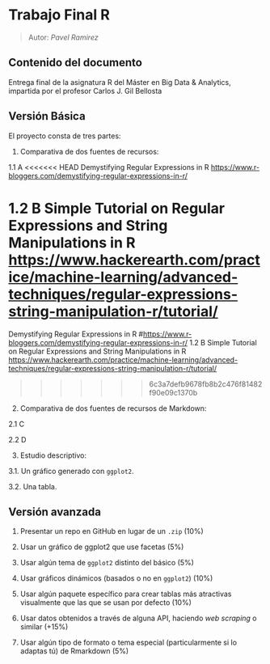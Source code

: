 # Trabajo Final R

>Autor: _Pavel Ramirez_

<script>
   $(document).ready(function() {
     $head = $('#header');
     $head.prepend('<img src=\"Recursos/logoEAE.png\" style=\"float: right;width: 300px;\"/>')
   });
</script>


## Contenido del documento

Entrega final de la asignatura R del Máster en Big Data & Analytics, impartida por el profesor Carlos J. Gil Bellosta

## Versión Básica

El proyecto consta de tres partes:

1. Comparativa de dos fuentes de recursos:

  1.1 A
<<<<<<< HEAD
   Demystifying Regular Expressions in R
  <https://www.r-bloggers.com/demystifying-regular-expressions-in-r/>
  
  1.2 B
  Simple Tutorial on Regular Expressions and String Manipulations in R
  <https://www.hackerearth.com/practice/machine-learning/advanced-techniques/regular-expressions-string-manipulation-r/tutorial/>
=======
  Demystifying Regular Expressions in R
  #https://www.r-bloggers.com/demystifying-regular-expressions-in-r/
  1.2 B
  Simple Tutorial on Regular Expressions and String Manipulations in R
  https://www.hackerearth.com/practice/machine-learning/advanced-techniques/regular-expressions-string-manipulation-r/tutorial/

>>>>>>> 6c3a7defb9678fb8b2c476f81482f90e09c1370b
2. Comparativa de dos fuentes de recursos de Markdown:

  2.1 C
  
  2.2 D

3. Estudio descriptivo:

  3.1. Un gráfico generado con `ggplot2`.

  3.2. Una tabla.

## Versión avanzada

1. Presentar un repo en GitHub en lugar de un `.zip` (10%)

2. Usar un gráfico de ggplot2 que use facetas (5%)

3. Usar algún tema de `ggplot2` distinto del básico (5%)

4. Usar gráficos dinámicos (basados o no en `ggplot2`) (10%)

5. Usar algún paquete específico para crear tablas más atractivas visualmente que las que se usan por defecto (10%)

6. Usar datos obtenidos a través de alguna API, haciendo _web scraping_ o similar (+15%)

7. Usar algún tipo de formato o tema especial (particularmente si lo adaptas tú) de Rmarkdown (5%)
